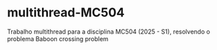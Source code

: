# multithread-MC504
Trabalho multithread para a disciplina MC504 (2025 - S1), resolvendo o problema Baboon crossing problem
